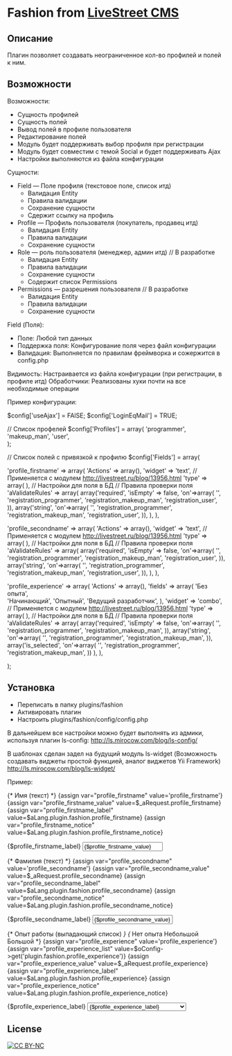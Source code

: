 Fashion from [LiveStreet CMS](http://livestreetcms.com/ "LiveStreet CMS")
=======================================================================

Описание
--------

Плагин позволяет создавать неограниченное кол-во профилей и полей к ним.

Возможности
-----------

Возможности:
* Сущность профилей
* Сущность полей
* Вывод полей в профиле пользователя
* Редактирование полей
* Модуль будет поддерживать выбор профиля при регистрации
* Модуль будет совместим с темой Social и будет поддерживать Ajax
* Настройки выполняются из файла конфигурации

Сущности:
* Field — Поле профиля (текстовое поле, список итд)
  * Валидация Entity
  * Правила валидации
  * Сохранение сущности
  * Сдержит ссылку на профиль
* Profile — Профиль пользователя (покупатель, продавец итд)
  * Валидация Entity
  * Правила валидации
  * Сохранение сущности
* Role — роль пользователя (менеджер, админ итд) // В разработке
  * Валидация Entity
  * Правила валидации
  * Сохранение сущности
  * Содержит список Permissions
* Permissions — разрешения пользователя // В разработке
  * Валидация Entity
  * Правила валидации
  * Сохранение сущности

Field (Поля):
* Поле: Любой тип данных
* Поддержка поля: Конфигурование поля через файл конфигурации
* Валидация: Выполняется по правилам фреймворка и сожержится в config.php

Видимость: Настраивается из файла конфигурации (при регистрации, в профиле итд)
Обработчики: Реализованы хуки почти на все необходимые операции

Пример конфигурации:

$config['useAjax'] = FAlSE;
$config['LoginEqMail'] = TRUE;

// Список профелей
$config['Profiles'] = array(
    'programmer',
    'makeup_man',
		'user',		
);

// Список полей с привязкой к профилю
$config['Fields'] = array(

  'profile_firstname' => array(
    'Actions' => array(),
    'widget' => 'text', // Применяется с модулем http://livestreet.ru/blog/13956.html
    'type' => array( ), // Настройки для поля в БД
    // Правила проверки поля
    'aValidateRules' => array(
      array('required', 'isEmpty' => false, 'on'=>array(
        '',
        'registration_programmer',
        'registration_makeup_man',
        'registration_user',				
      )),
      array('string', 'on'=>array(
        '',
        'registration_programmer',
        'registration_makeup_man',
        'registration_user',
      )),
    ),
  ),

  'profile_secondname' => array(
    'Actions' => array(),
    'widget' => 'text', // Применяется с модулем http://livestreet.ru/blog/13956.html
    'type' => array( ), // Настройки для поля в БД
    // Правила проверки поля
    'aValidateRules' => array(
      array('required', 'isEmpty' => false, 'on'=>array(
        '',
        'registration_programmer',
        'registration_makeup_man',
        'registration_user',
      )),
      array('string', 'on'=>array(
        '',
        'registration_programmer',
        'registration_makeup_man',
        'registration_user',
      )),
    ),
  ),

  'profile_experience' => array(
    'Actions' => array(),
    'fields' => array(
      'Без опыта',		
      'Начинающий',
      'Опытный',
      'Ведущий разработчик',
    ),
    'widget' => 'combo', // Применяется с модулем http://livestreet.ru/blog/13956.html
    'type' => array( ), // Настройки для поля в БД
    // Правила проверки поля
    'aValidateRules' => array(
      array('required', 'isEmpty' => false, 'on'=>array(
        '',
        'registration_programmer',
        'registration_makeup_man',
      )),
      array('string', 'on'=>array(
        '',
        'registration_programmer',
        'registration_makeup_man',
      )),
      array('is_selected', 'on'=>array(
        '',
        'registration_programmer',
        'registration_makeup_man',
      ))
    ),
  ),

);

Установка
---------

* Переписать в папку plugins/fashion
* Активировать плагин
* Настроить plugins/fashion/config/config.php


В дальнейшем все настройки можно будет выполнять из адмики, используя плагин ls-config: http://ls.mirocow.com/blog/ls-config/

В шаблонах сделан задел на будущий модуль ls-widget (Возможность создавать виджеты простой функцией, аналог виджетов Yii Framework)
http://ls.mirocow.com/blog/ls-widget/

Пример:

  {* Имя (текст) *}
  {assign var="profile_firstname" value='profile_firstname'}
  {assign var="profile_firstname_value" value=$_aRequest.profile_firstname}
  {assign var="profile_firstname_label" value=$aLang.plugin.fashion.profile_firstname}
  {assign var="profile_firstname_notice" value=$aLang.plugin.fashion.profile_firstname_notice}
  <p><label for="registration-label-{$profile_firstname}">{$profile_firstname_label}</label>
  <input type="text" name="{$profile_firstname}" id="registration-{$profile_firstname}" value="{$profile_firstname_value}" class="input-text input-width-300 js-ajax-validate" />
  <i class="icon-ok-green validate-ok-field-{$profile_firstname}" style="display: none"></i>
  <i class="icon-question-sign js-tip-help" title="{$profile_firstname_notice}"></i>
  <small class="validate-error-hide validate-error-field-{$profile_firstname}"></small></p>

  {* Фамилия (текст) *}
  {assign var="profile_secondname" value='profile_secondname'}
  {assign var="profile_secondname_value" value=$_aRequest.profile_secondname}
  {assign var="profile_secondname_label" value=$aLang.plugin.fashion.profile_secondname}
  {assign var="profile_secondname_notice" value=$aLang.plugin.fashion.profile_secondname_notice}
  <p><label for="registration-label-{$profile_secondname}">{$profile_secondname_label}</label>
  <input type="text" name="{$profile_secondname}" id="registration-{$profile_secondname}" value="{$profile_secondname_value}" class="input-text input-width-300 js-ajax-validate" />
  <i class="icon-ok-green validate-ok-field-{$profile_secondname}" style="display: none"></i>
  <i class="icon-question-sign js-tip-help" title="{$profile_secondname_notice}"></i>
  <small class="validate-error-hide validate-error-field-{$profile_secondname}"></small></p>

  {* Опыт работы (выпадающий список) *}
  {*
    Нет опыта
    Небольшой
    Большой
  *}
  {assign var="profile_experience" value='profile_experience'}
  {assign var="profile_experience_list" value=$oConfig->get('plugin.fashion.profile_experience')}
  {assign var="profile_experience_value" value=$_aRequest.profile_experience}
  {assign var="profile_experience_label" value=$aLang.plugin.fashion.profile_experience}
  {assign var="profile_experience_notice" value=$aLang.plugin.fashion.profile_experience_notice}
  <p><label for="registration-label-{$profile_experience}">{$profile_experience_label}</label>
  <select name="{$profile_experience}" id="{$profile_experience}" class="input-width-full js-ajax-validate">
    <option value="0">{$profile_experience_label}</option>
    {foreach from=$profile_experience_list item=Key}
      {assign var="sProfileFieldName" value=$aLang.plugin.fashion.profile_experience_fields.$Key}
      <option value="{$Key}" {if $profile_experience_value==$Key}selected{/if}>{$sProfileFieldName|escape:'html'}</option>
    {/foreach}
  </select>
  <i class="icon-ok-green validate-ok-field-{$profile_experience}" style="display: none"></i>
  <i class="icon-question-sign js-tip-help" title="{$profile_experience_notice}"></i>
  <small class="validate-error-hide validate-error-field-{$profile_experience}"></small></p>

License
-------
[ ![CC BY-NC](http://i.creativecommons.org/l/by-nc/3.0/88x31.png "CC BY-NC") ](http://creativecommons.org/licenses/by-nc/3.0/ "CC BY-NC")
